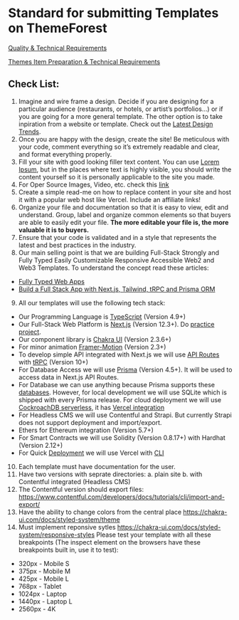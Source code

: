 # Standard for submitting Templates on ThemeForest

[Quality & Technical Requirements](https://help.author.envato.com/hc/en-us/categories/360000038846-Quality-Technical-Requirements)

[Themes Item Preparation & Technical Requirements](https://help.author.envato.com/hc/en-us/articles/360000470826-Themes-Item-Preparation-Technical-Requirements)

## Check List:
1. Imagine and wire frame a design. Decide if you are designing for a particular audience (restaurants, or hotels, or artist’s portfolios…) or if you are going for a more general template. The other option is to take inpiration from a website or template. Check out the [Latest Design Trends](https://github.com/panacloud-modern-global-apps/ui-design-trends).
2. Once you are happy with the design, create the site! Be meticulous with your code, comment everything so it’s extremely readable and clear, and format everything properly.
3. Fill your site with good looking filler text content. You can use [Lorem Ipsum](https://loremipsum.io/), but in the places where text is highly visible, you should write the content yourself so it is personally applicable to the site you made.
4. For Oper Source Images, Video, etc. check this [link](https://github.com/dimitrisraptis96/design-heaven)
5. Create a simple read-me on how to replace content in your site and host it with a popular web host like Vercel. Include an affiliate links!
6. Organize your file and documentation so that it is easy to view, edit and understand. Group, label and organize common elements so that buyers are able to easily edit your file. **The more editable your file is, the more valuable it is to buyers.**
7. Ensure that your code is validated and in a style that represents the latest and best practices in the industry. 
8. Our main selling point is that we are building Full-Stack Strongly and Fully Typed Easily Customizable Responsive Accessible Web2 and Web3 Templates. To understand the concept read these articles:
- [Fully Typed Web Apps](https://www.epicweb.dev/fully-typed-web-apps)
- [Build a Full Stack App with Next.js, Tailwind, tRPC and Prisma ORM](https://dev.to/franciscomendes10866/build-a-full-stack-app-with-nextjs-tailwind-trpc-and-prisma-orm-4ail)
9. All our templates will use the following tech stack:
- Our Programming Language is [TypeScript](https://github.com/panacloud-modern-global-apps/learn-typescript) (Version 4.9+)
- Our Full-Stack Web Platform is [Next.js](https://github.com/panacloud-modern-global-apps/nextjs) (Version 12.3+). Do [practice project](https://github.com/panacloud-modern-global-apps/nextjs-projects).
- Our component library is [Chakra UI](https://github.com/panacloud-modern-global-apps/chakra-nextjs-projects) (Version 2.3.6+)
- For minor animation [Framer-Motion](https://chakra-ui.com/getting-started/with-framer) (Version 2.3+)
- To develop simple API integrated with Next.js we will use [API Routes](https://nextjs.org/docs/api-routes/introduction) with [tRPC](https://trpc.io/docs/v10/nextjs) (Version 10+)
- For Database Access we will use [Prisma](https://www.prisma.io/nextjs) (Version 4.5+). It will be used to access data in Next.js API Routes.
- For Database we can use anything because Prisma supports these [databases](https://www.prisma.io/docs/reference/database-reference/supported-databases). However, for local development we will use SQLite which is shipped with every Prisma release. For cloud deployment we will use [CockroachDB serverless](https://www.cockroachlabs.com/blog/announcing-cockroachdb-serverless/), it has [Vercel integration](https://vercel.com/integrations/cockroachdb)
- For Headless CMS we will use Contentful and Strapi. But currently Strapi does not support deployment and import/export.
- Ethers for Ethereum integration (Version 5.7+)
- For Smart Contracts we will use Solidity (Version 0.8.17+) with Hardhat (Version 2.12+)
- For Quick [Deployment](https://vercel.com/docs/cli/deploy) we will use Vercel with [CLI](https://vercel.com/docs/cli)
10. Each template must have documentation for the user.
11. Have two versions with seprate directories: a. plain site b. with Contentful integrated (Headless CMS)
12. The Contentful version should export files: https://www.contentful.com/developers/docs/tutorials/cli/import-and-export/ 
13. Have the ability to change colors from the central place https://chakra-ui.com/docs/styled-system/theme
14. Must implement reponsive sytles https://chakra-ui.com/docs/styled-system/responsive-styles
Please test your template with all these breakpoints (The inspect element on the browsers have these breakpoints built in, use it to test):
- 320px - Mobile S
- 375px - Mobile M
- 425px - Mobile L
- 768px - Tablet
- 1024px - Laptop
- 1440px - Laptop L
- 2560px - 4K

